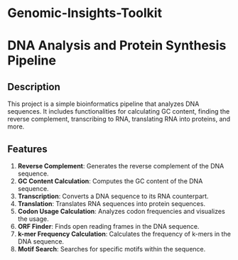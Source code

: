 # Genomic-Insights-Toolkit

# DNA Analysis and Protein Synthesis Pipeline

## Description

This project is a simple bioinformatics pipeline that analyzes DNA sequences. It includes functionalities for calculating GC content, finding the reverse complement, transcribing to RNA, translating RNA into proteins, and more.

## Features

1. **Reverse Complement**: Generates the reverse complement of the DNA sequence.
2. **GC Content Calculation**: Computes the GC content of the DNA sequence.
3. **Transcription**: Converts a DNA sequence to its RNA counterpart.
4. **Translation**: Translates RNA sequences into protein sequences.
5. **Codon Usage Calculation**: Analyzes codon frequencies and visualizes the usage.
6. **ORF Finder**: Finds open reading frames in the DNA sequence.
7. **k-mer Frequency Calculation**: Calculates the frequency of k-mers in the DNA sequence.
8. **Motif Search**: Searches for specific motifs within the sequence.
